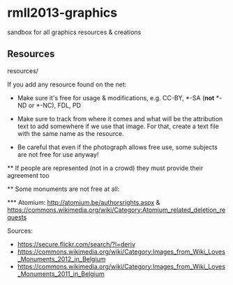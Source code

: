 rmll2013-graphics
=================

sandbox for all graphics resources &amp; creations

Resources
---------
  resources/

If you add any resource found on the net:

* Make sure it's free for usage & modifications, e.g. CC-BY, *-SA (__not__ *-ND or *-NC), FDL, PD

* Make sure to track from where it comes and what will be the attribution text to add somewhere if we use that image.
  For that, create a text file with the same name as the resource.

* Be careful that even if the photograph allows free use, some subjects are not free for use anyway!

** If people are represented (not in a crowd) they must provide their agreement too

** Some monuments are not free at all:

*** Atomium: http://atomium.be/authorsrights.aspx & https://commons.wikimedia.org/wiki/Category:Atomium_related_deletion_requests

Sources:

* https://secure.flickr.com/search/?l=deriv
* https://commons.wikimedia.org/wiki/Category:Images_from_Wiki_Loves_Monuments_2012_in_Belgium
* https://commons.wikimedia.org/wiki/Category:Images_from_Wiki_Loves_Monuments_2011_in_Belgium
